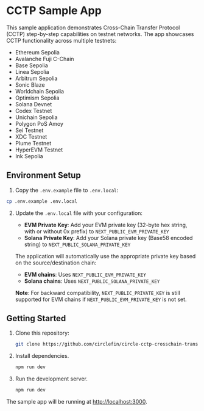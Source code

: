 # CCTP Sample App

This sample application demonstrates Cross-Chain Transfer Protocol (CCTP) step-by-step capabilities on testnet networks. The app showcases CCTP functionality across multiple testnets:

- Ethereum Sepolia
- Avalanche Fuji C-Chain
- Base Sepolia
- Linea Sepolia
- Arbitrum Sepolia
- Sonic Blaze
- Worldchain Sepolia
- Optimism Sepolia
- Solana Devnet
- Codex Testnet
- Unichain Sepolia
- Polygon PoS Amoy
- Sei Testnet
- XDC Testnet
- Plume Testnet
- HyperEVM Testnet
- Ink Sepolia

## Environment Setup

1. Copy the `.env.example` file to `.env.local`:

```bash
cp .env.example .env.local
```

2. Update the `.env.local` file with your configuration:

   - **EVM Private Key**: Add your EVM private key (32-byte hex string, with or without 0x prefix) to `NEXT_PUBLIC_EVM_PRIVATE_KEY`
   - **Solana Private Key**: Add your Solana private key (Base58 encoded string) to `NEXT_PUBLIC_SOLANA_PRIVATE_KEY`

   The application will automatically use the appropriate private key based on the source/destination chain:

   - **EVM chains**: Uses `NEXT_PUBLIC_EVM_PRIVATE_KEY`
   - **Solana chains**: Uses `NEXT_PUBLIC_SOLANA_PRIVATE_KEY`

   **Note**: For backward compatibility, `NEXT_PUBLIC_PRIVATE_KEY` is still supported for EVM chains if `NEXT_PUBLIC_EVM_PRIVATE_KEY` is not set.

## Getting Started

1. Clone this repository:
   ```bash
   git clone https://github.com/circlefin/circle-cctp-crosschain-transfer.git
   ```
2. Install dependencies.
   ```bash
   npm run dev
   ```
3. Run the development server.
   ```bash
   npm run dev
   ```

The sample app will be running at [http://localhost:3000](http://localhost:3000).

